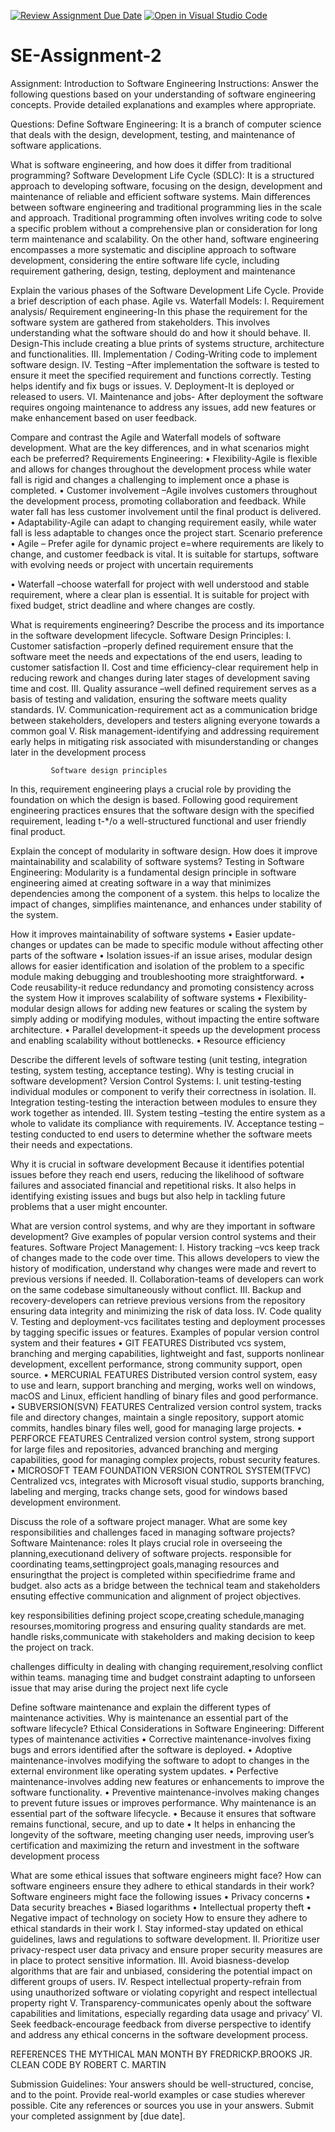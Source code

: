 [![Review Assignment Due Date](https://classroom.github.com/assets/deadline-readme-button-24ddc0f5d75046c5622901739e7c5dd533143b0c8e959d652212380cedb1ea36.svg)](https://classroom.github.com/a/-ucQIGTc)
[![Open in Visual Studio Code](https://classroom.github.com/assets/open-in-vscode-718a45dd9cf7e7f842a935f5ebbe5719a5e09af4491e668f4dbf3b35d5cca122.svg)](https://classroom.github.com/online_ide?assignment_repo_id=15223592&assignment_repo_type=AssignmentRepo)
# SE-Assignment-2
Assignment: Introduction to Software Engineering
Instructions:
Answer the following questions based on your understanding of software engineering concepts. Provide detailed explanations and examples where appropriate.

Questions:
Define Software Engineering:
It is a branch of computer science that deals with the design, development, testing, and maintenance of software applications.

What is software engineering, and how does it differ from traditional programming?
Software Development Life Cycle (SDLC):
It is a structured approach to developing software, focusing on the design, development and maintenance of reliable and efficient software systems.
 Main differences between software engineering and traditional programming lies in the scale and approach.
Traditional programming often involves writing code to solve a specific problem without a comprehensive plan or consideration for long term maintenance and scalability. On the other hand, software engineering encompasses a more systematic and discipline approach to software development, considering the entire software life cycle, including requirement gathering, design, testing, deployment and maintenance


Explain the various phases of the Software Development Life Cycle. Provide a brief description of each phase.
Agile vs. Waterfall Models:
I.	Requirement analysis/ Requirement engineering-In this phase the requirement for the software system are gathered from stakeholders. This involves understanding what the software should do and how it should behave.
II.	Design-This include creating a blue prints of systems structure, architecture and functionalities.
III.	Implementation / Coding-Writing code to implement software design.
IV.	Testing –After implementation the software is tested to ensure it meet the specified requirement and functions correctly. Testing helps identify and fix bugs or issues.
V.	Deployment-It is deployed or released to users.
VI.	Maintenance and jobs- After deployment the software requires ongoing maintenance to address any issues, add new features or make enhancement based on user feedback.



Compare and contrast the Agile and Waterfall models of software development. What are the key differences, and in what scenarios might each be preferred?
Requirements Engineering:
•	Flexibility-Agile is flexible and allows for changes throughout the development process while water fall is rigid and changes a challenging to implement once a phase is completed.
•	Customer involvement –Agile involves customers throughout the development process, promoting collaboration and feedback. While water fall has less customer involvement until the final product is delivered.
•	Adaptability-Agile can adapt to changing requirement easily, while water fall is less adaptable to changes once the project start.
                Scenario preference 
•	Agile – Prefer agile for dynamic project e=where requirements are likely to change, and customer feedback is vital. It is suitable for startups, software with evolving needs or project with uncertain requirements 

•	Waterfall –choose waterfall for project with well understood and stable requirement, where a clear plan is essential. It is suitable for project with fixed budget, strict deadline and where changes are costly.



What is requirements engineering? Describe the process and its importance in the software development lifecycle.
Software Design Principles:
I.	Customer satisfaction –properly defined requirement ensure that the software meet the needs and expectations of the end users, leading to customer satisfaction
II.	Cost and time efficiency-clear requirement help in reducing rework and changes during later stages of development saving time and cost.
III.	Quality assurance –well defined requirement serves as a basis of testing and validation, ensuring the software meets quality standards.
IV.	Communication-requirement act as a communication bridge between stakeholders, developers and testers aligning everyone towards a common goal
V.	Risk management-identifying and addressing requirement early helps in mitigating risk associated with misunderstanding or changes later in the development process

             Software design principles
 In this, requirement engineering plays a crucial role by providing the foundation on which the                                                 design is based. Following good requirement engineering practices ensures that the software design   with the specified requirement, leading t-*/o a well-structured functional and user friendly final product.


Explain the concept of modularity in software design. How does it improve maintainability and scalability of software systems?
Testing in Software Engineering:
Modularity is a fundamental design principle in software engineering aimed at creating software in a way that minimizes dependencies among the component of a system. this helps to localize the impact of changes, simplifies maintenance, and enhances under stability of the system.

How it improves maintainability of software systems
•	Easier update-changes or updates can be made to specific module without affecting other parts of the software
•	Isolation issues-if an issue arises, modular design allows for easier identification and isolation of the problem to a specific module making debugging and troubleshooting more straightforward.
•	Code reusability-it reduce redundancy and promoting consistency across the system
             How it improves scalability of software systems
•	Flexibility-modular design allows for adding new features or scaling the system by simply adding or modifying modules, without impacting the entire software architecture.
•	Parallel development-it speeds up the development process and enabling scalability without bottlenecks.
•	Resource efficiency 


Describe the different levels of software testing (unit testing, integration testing, system testing, acceptance testing). Why is testing crucial in software development?
Version Control Systems:
I.	unit testing-testing individual modules or component to verify their correctness in isolation.
II.	Integration testing-testing the interaction between modules to ensure they work together as intended.
III.	System testing –testing the entire system as a whole to validate its compliance with requirements.
IV.	Acceptance testing –testing conducted to end users to determine whether the software meets their needs and expectations.

Why it is crucial in software development
Because it identifies potential issues before they reach end users, reducing the likelihood of software failures and associated financial and repetitional risks.
It also helps in identifying existing issues and bugs but also help in tackling future problems that a user might encounter.


What are version control systems, and why are they important in software development? Give examples of popular version control systems and their features.
Software Project Management:
I.	History tracking –vcs keep track of changes made to the code over time. This allows developers to view the history of modification, understand why changes were made and revert to previous versions if needed.
II.	Collaboration-teams of developers can work on the same codebase simultaneously without conflict.
III.	Backup and recovery-developers can retrieve previous versions from the repository ensuring data integrity and minimizing the risk of data loss.
IV.	Code quality
V.	Testing and deployment-vcs facilitates testing and deployment processes by
 tagging specific issues or features.
Examples of popular version control system and their features
•	GIT
FEATURES
Distributed vcs system, branching and merging capabilities, lightweight and fast, supports nonlinear development, excellent performance, strong community support, open source.
•	MERCURIAL
FEATURES
Distributed version control system, easy to use and learn, support branching and merging, works well on windows, macOS and Linux, efficient handling of binary files and good performance.
•	SUBVERSION(SVN)
FEATURES
Centralized version control system, tracks file and directory changes, maintain a single repository, support atomic commits, handles binary files well, good for managing large projects.
•	PERFORCE
FEATURES
Centralized version control system, strong support for large files and repositories, advanced branching and merging capabilities, good for managing complex projects, robust security features.
•	MICROSOFT TEAM FOUNDATION VERSION CONTROL SYSTEM(TFVC)
 Centralized vcs, integrates with Microsoft visual studio, supports branching, labeling and merging, tracks change sets, good for windows based development environment.

Discuss the role of a software project manager. What are some key responsibilities and challenges faced in managing software projects?
Software Maintenance:
roles
It plays crucial role in overseeing the planning,executionand delivery of software projects.
responsible for coordinating teams,settingproject goals,managing resources and ensuringthat the project is completed within specifiedrime frame and budget.
also acts as a bridge between the technical team and stakeholders ensuting effective communication and alignment of project objectives.

key responsibilities
defining project scope,creating schedule,managing resourses,momitoring progress and ensuring quality standards are met.
handle risks,communicate with stakeholders and making decision to keep the project on track.

challenges
difficulty in dealing with changing requirement,resolving conflict within teams.
managing time and budget constraint
adapting to unforseen issue that may arise during the project next life cycle



Define software maintenance and explain the different types of maintenance activities. Why is maintenance an essential part of the software lifecycle?
Ethical Considerations in Software Engineering:
Different types of maintenance activities
•	Corrective maintenance-involves fixing bugs and errors identified after the software is deployed.
•	Adoptive maintenance-involves modifying the software to adopt to changes in the external environment like operating system updates.
•	Perfective maintenance-involves adding new features or enhancements to improve the software functionality.
•	Preventive maintenance-involves making changes to prevent future issues or improves performance.
              Why maintenance is an essential part of the software lifecycle.
•	Because it ensures that software remains functional, secure, and up to date
•	It helps in enhancing the longevity of the software, meeting changing user needs, improving user’s certification and maximizing the return and investment in the software development process


What are some ethical issues that software engineers might face? How can software engineers ensure they adhere to ethical standards in their work?
Software engineers might face the following issues
•	Privacy concerns
•	Data security breaches
•	Biased logarithms
•	Intellectual property theft
•	Negative impact of technology on society
               How to ensure they adhere to ethical standards in their work
I.	Stay informed-stay updated on ethical guidelines, laws and regulations to software development.
II.	Prioritize user privacy-respect user data privacy and ensure proper security measures are in place to protect sensitive information.
III.	Avoid biasness-develop algorithms that are fair and unbiased, considering the potential impact on different groups of users.
IV.	Respect intellectual property-refrain from using unauthorized software or violating copyright and respect intellectual property right
V.	Transparency-communicates openly about the software capabilities and limitations, especially regarding data usage and privacy’
VI.	Seek feedback-encourage feedback from diverse perspective to identify and address any ethical concerns in the software development process.

REFERENCES
THE MYTHICAL MAN MONTH BY FREDRICKP.BROOKS JR.
CLEAN CODE BY ROBERT C. MARTIN

Submission Guidelines:
Your answers should be well-structured, concise, and to the point.
Provide real-world examples or case studies wherever possible.
Cite any references or sources you use in your answers.
Submit your completed assignment by [due date].
